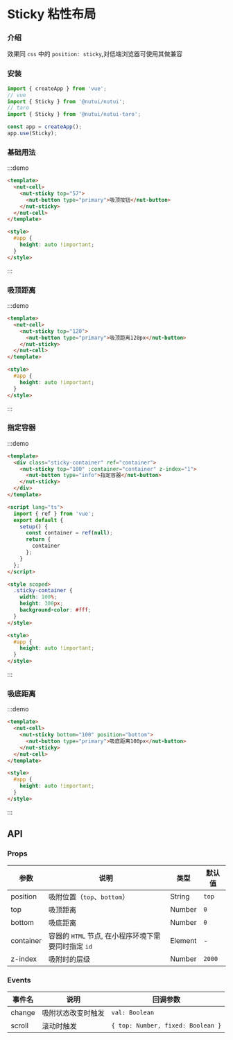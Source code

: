 # Sticky 粘性布局

### 介绍

效果同 `css` 中的 `position: sticky`,对低端浏览器可使用其做兼容

### 安装

```javascript
import { createApp } from 'vue';
// vue
import { Sticky } from '@nutui/nutui';
// taro
import { Sticky } from '@nutui/nutui-taro';

const app = createApp();
app.use(Sticky);
```

### 基础用法

:::demo

```html
<template>
  <nut-cell>
    <nut-sticky top="57">
      <nut-button type="primary">吸顶按钮</nut-button>
    </nut-sticky>
  </nut-cell>
</template>

<style>
  #app {
    height: auto !important;
  }
</style>
```

:::

### 吸顶距离

:::demo

```html
<template>
  <nut-cell>
    <nut-sticky top="120">
      <nut-button type="primary">吸顶距离120px</nut-button>
    </nut-sticky>
  </nut-cell>
</template>

<style>
  #app {
    height: auto !important;
  }
</style>
```

:::

### 指定容器

:::demo

```html
<template>
  <div class="sticky-container" ref="container">
    <nut-sticky top="100" :container="container" z-index="1">
      <nut-button type="info">指定容器</nut-button>
    </nut-sticky>
  </div>
</template>

<script lang="ts">
  import { ref } from 'vue';
  export default {
    setup() {
      const container = ref(null);
      return {
        container
      };
    }
  };
</script>

<style scoped>
  .sticky-container {
    width: 100%;
    height: 300px;
    background-color: #fff;
  }
</style>

<style>
  #app {
    height: auto !important;
  }
</style>
```

:::

### 吸底距离

:::demo

```html
<template>
  <nut-cell>
    <nut-sticky bottom="100" position="bottom">
      <nut-button type="primary">吸底距离100px</nut-button>
    </nut-sticky>
  </nut-cell>
</template>

<style>
  #app {
    height: auto !important;
  }
</style>
```

:::

## API

### Props

| 参数      | 说明                                                | 类型    | 默认值 |
| --------- | --------------------------------------------------- | ------- | ------ |
| position  | 吸附位置（`top`、`bottom`）                         | String  | `top`  |
| top       | 吸顶距离                                            | Number  | `0`    |
| bottom    | 吸底距离                                            | Number  | `0`    |
| container | 容器的 `HTML` 节点, 在小程序环境下需要同时指定 `id` | Element | -      |
| z-index   | 吸附时的层级                                        | Number  | `2000` |

### Events

| 事件名 | 说明               | 回调参数                          |
| ------ | ------------------ | --------------------------------- |
| change | 吸附状态改变时触发 | `val: Boolean`                    |
| scroll | 滚动时触发         | `{ top: Number, fixed: Boolean }` |
